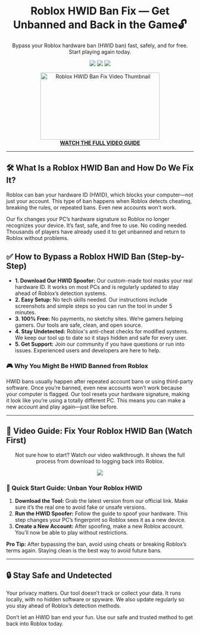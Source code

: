 <h1 align="center">Roblox HWID Ban Fix — Get Unbanned and Back in the Game🔓 </h1>
<p align="center">Bypass your Roblox hardware ban (HWID ban) fast, safely, and for free. Start playing again today.</p>

<p align="center">
  <img src="https://img.shields.io/badge/Status-Working-brightgreen?style=flat-square" />
  <img src="https://img.shields.io/badge/Anti%20Cheat%20Bypass-Roblox-blue?style=flat-square" />
  <img src="https://img.shields.io/badge/Updated-2025-orange?style=flat-square" />
</p>

<p align="center">
  <a href="https://www.youtube.com/watch?v=b8XyEwxpccE" target="_blank">
    <img src="https://i.ytimg.com/vi/b8XyEwxpccE/hqdefault.jpg" alt="Roblox HWID Ban Fix Video Thumbnail" width="320" height="180" />
    <br><strong>WATCH THE FULL VIDEO GUIDE</strong>
  </a>
</p>

<hr />

<h2>🛠 What Is a Roblox HWID Ban and How Do We Fix It?</h2>
<p>Roblox can ban your hardware ID (HWID), which blocks your computer—not just your account. This type of ban happens when Roblox detects cheating, breaking the rules, or repeated bans. Even new accounts won’t work.</p>
<p>Our fix changes your PC’s hardware signature so Roblox no longer recognizes your device. It’s fast, safe, and free to use. No coding needed. Thousands of players have already used it to get unbanned and return to Roblox without problems.</p>

<h2>✅ How to Bypass a Roblox HWID Ban (Step-by-Step)</h2>
<ul>
  <li><strong>1. Download Our HWID Spoofer:</strong> Our custom-made tool masks your real hardware ID. It works on most PCs and is regularly updated to stay ahead of Roblox’s detection systems.</li>
  <li><strong>2. Easy Setup:</strong> No tech skills needed. Our instructions include screenshots and simple steps so you can run the tool in under 5 minutes.</li>
  <li><strong>3. 100% Free:</strong> No payments, no sketchy sites. We’re gamers helping gamers. Our tools are safe, clean, and open source.</li>
  <li><strong>4. Stay Undetected:</strong> Roblox's anti-cheat checks for modified systems. We keep our tool up to date so it stays hidden and safe for every user.</li>
  <li><strong>5. Get Support:</strong> Join our community if you have questions or run into issues. Experienced users and developers are here to help.</li>
</ul>

<h3>🎮 Why You Might Be HWID Banned from Roblox</h3>
<p>HWID bans usually happen after repeated account bans or using third-party software. Once you’re banned, even new accounts won’t work because your computer is flagged. Our tool resets your hardware signature, making it look like you’re using a totally different PC. This means you can make a new account and play again—just like before.</p>

<hr />

<h2>🎥 Video Guide: Fix Your Roblox HWID Ban (Watch First)</h2>
<p align="center">Not sure how to start? Watch our video walkthrough. It shows the full process from download to logging back into Roblox.</p>
<p align="center">
  <a href="https://www.youtube.com/watch?v=b8XyEwxpccE" target="_blank">
    <img src="https://img.shields.io/badge/Watch%20Video%20Tutorial-Click%20Here-red?style=for-the-badge&logo=youtube" />
  </a>
</p>

<h3>🚀 Quick Start Guide: Unban Your Roblox HWID</h3>
<ol>
  <li><strong>Download the Tool:</strong> Grab the latest version from our official link. Make sure it’s the real one to avoid fake or unsafe versions.</li>
  <li><strong>Run the HWID Spoofer:</strong> Follow the guide to spoof your hardware. This step changes your PC’s fingerprint so Roblox sees it as a new device.</li>
  <li><strong>Create a New Account:</strong> After spoofing, make a new Roblox account. You’ll now be able to play without restrictions.</li>
</ol>
<p><strong>Pro Tip:</strong> After bypassing the ban, avoid using cheats or breaking Roblox’s terms again. Staying clean is the best way to avoid future bans.</p>

<hr />

<h2>🔒 Stay Safe and Undetected</h2>
<p>Your privacy matters. Our tool doesn’t track or collect your data. It runs locally, with no hidden software or spyware. We also update regularly so you stay ahead of Roblox’s detection methods.</p>

<p>Don’t let an HWID ban end your fun. Use our safe and trusted method to get back into Roblox today.</p>
